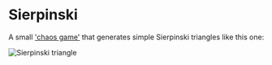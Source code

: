 # Sierpinski
A small ['chaos game'](https://en.wikipedia.org/wiki/Chaos_game) that generates simple Sierpinski triangles like this one:

![Sierpinski triangle](http://i.imgur.com/fkJdPIj.png)